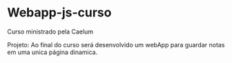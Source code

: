 # Webapp-js-curso

Curso ministrado pela Caelum

Projeto: Ao final do curso será desenvolvido um webApp para guardar notas em uma unica página dinamica.

